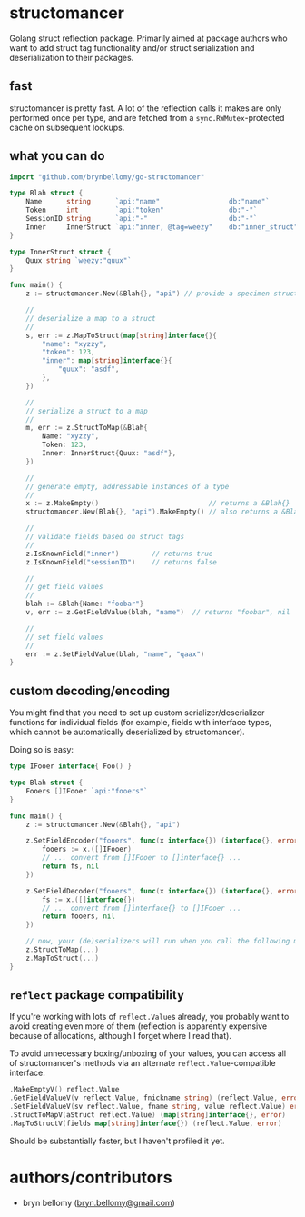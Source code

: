 
# structomancer

Golang struct reflection package.  Primarily aimed at package authors who want to add struct tag
functionality and/or struct serialization and deserialization to their packages.

## fast

structomancer is pretty fast.  A lot of the reflection calls it makes are only performed once per type, and are fetched from a `sync.RWMutex`-protected cache on subsequent lookups.

## what you can do

```go
import "github.com/brynbellomy/go-structomancer"

type Blah struct {
    Name      string      `api:"name"                 db:"name"`
    Token     int         `api:"token"                db:"-"`
    SessionID string      `api:"-"                    db:"-"`
    Inner     InnerStruct `api:"inner, @tag=weezy"    db:"inner_struct"`
}

type InnerStruct struct {
    Quux string `weezy:"quux"`
}

func main() {
    z := structomancer.New(&Blah{}, "api") // provide a specimen struct and the struct tag

    //
    // deserialize a map to a struct
    //
    s, err := z.MapToStruct(map[string]interface{}{
        "name": "xyzzy",
        "token": 123,
        "inner": map[string]interface{}{
            "quux": "asdf",
        },
    })

    //
    // serialize a struct to a map
    //
    m, err := z.StructToMap(&Blah{
        Name: "xyzzy",
        Token: 123,
        Inner: InnerStruct{Quux: "asdf"},
    })

    //
    // generate empty, addressable instances of a type
    //
    x := z.MakeEmpty()                           // returns a &Blah{}
    structomancer.New(Blah{}, "api").MakeEmpty() // also returns a &Blah

    //
    // validate fields based on struct tags
    //
    z.IsKnownField("inner")        // returns true
    z.IsKnownField("sessionID")    // returns false

    //
    // get field values
    //
    blah := &Blah{Name: "foobar"}
    v, err := z.GetFieldValue(blah, "name")  // returns "foobar", nil

    //
    // set field values
    //
    err := z.SetFieldValue(blah, "name", "qaax")
}
```

## custom decoding/encoding

You might find that you need to set up custom serializer/deserializer functions for individual fields (for example, fields with interface types, which cannot be automatically deserialized by structomancer).

Doing so is easy:

```go
type IFooer interface{ Foo() }

type Blah struct {
    Fooers []IFooer `api:"fooers"`
}

func main() {
    z := structomancer.New(&Blah{}, "api")

    z.SetFieldEncoder("fooers", func(x interface{}) (interface{}, error) {
        fooers := x.([]IFooer)
        // ... convert from []IFooer to []interface{} ...
        return fs, nil
    })

    z.SetFieldDecoder("fooers", func(x interface{}) (interface{}, error) {
        fs := x.([]interface{})
        // ... convert from []interface{} to []IFooer ...
        return fooers, nil
    })

    // now, your (de)serializers will run when you call the following methods:
    z.StructToMap(...)
    z.MapToStruct(...)
}
```


## `reflect` package compatibility

If you're working with lots of `reflect.Value`s already, you probably want to avoid creating even more of them (reflection is apparently expensive because of allocations, although I forget where I read that).

To avoid unnecessary boxing/unboxing of your values, you can access all of structomancer's methods via an alternate `reflect.Value`-compatible interface:

```go
.MakeEmptyV() reflect.Value
.GetFieldValueV(v reflect.Value, fnickname string) (reflect.Value, error)
.SetFieldValueV(sv reflect.Value, fname string, value reflect.Value) error
.StructToMapV(aStruct reflect.Value) (map[string]interface{}, error)
.MapToStructV(fields map[string]interface{}) (reflect.Value, error)
```

Should be substantially faster, but I haven't profiled it yet.


# authors/contributors

- bryn bellomy (<bryn.bellomy@gmail.com>)


